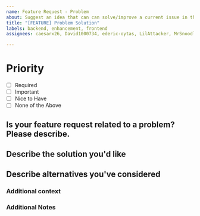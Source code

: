 ```yaml
---
name: Feature Request - Problem
about: Suggest an idea that can can solve/improve a current issue in the project.
title: "[FEATURE] Problem Solution"
labels: backend, enhancement, frontend
assignees: caesarx26, David1000734, ederic-oytas, LilAttacker, MrSnoodle01

---
```


# Priority
- [ ] Required
- [ ] Important
- [ ] Nice to Have
- [ ] None of the Above

## Is your feature request related to a problem? Please describe.
<!-- A clear articulate what the problem is. Ex. I'm always frustrated when [...] -->

## Describe the solution you'd like
<!-- What would you rather have to fix the above problem? -->

## Describe alternatives you've considered
<!-- A clear and concise description of any alternative solutions or features you've considered. -->

### Additional context
<!-- 
Add any other context about the feature request here.
This can include: 
  Screenshots,
  Links,
  Pictures,
  Figma drawings,
  etd.

-->

### Additional Notes
